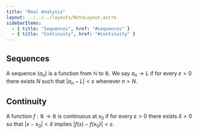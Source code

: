 ```yaml
---
title: "Real Analysis"
layout: ../../../layouts/NoteLayout.astro
sidebarItems:
  - { title: "Sequences", href: "#sequences" }
  - { title: "Continuity", href: "#continuity" }
---
```


## Sequences
A sequence $(a_n)$ is a function from $\mathbb{N}$ to $\mathbb{R}$. We say
$a_n \to L$ if for every $\varepsilon > 0$ there exists $N$ such that
$|a_n - L| < \varepsilon$ whenever $n > N$.

## Continuity
A function $f : \mathbb{R} \to \mathbb{R}$ is continuous at $x_0$ if for every
$\varepsilon > 0$ there exists $\delta > 0$ so that $|x-x_0|<\delta$ implies
$|f(x)-f(x_0)|<\varepsilon$.


